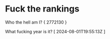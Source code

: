 # Fuck the rankings

Who the hell am I?
{ 2772130 }

What fucking year is it?
[ 2024-08-01T19:55:13Z ]
